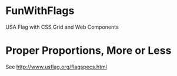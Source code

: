 # FunWithFlags
USA Flag with CSS Grid and Web Components

# Proper Proportions, More or Less
See http://www.usflag.org/flagspecs.html
